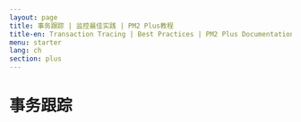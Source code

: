 ```yaml
---
layout: page
title: 事务跟踪 | 监控最佳实践 | PM2 Plus教程
title-en: Transaction Tracing | Best Practices | PM2 Plus Documentation
menu: starter
lang: ch
section: plus
---
```


# 事务跟踪